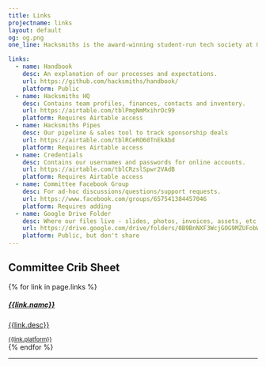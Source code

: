 ```yaml
---
title: Links
projectname: links
layout: default
og: og.png
one_line: Hacksmiths is the award-winning student-run tech society at Goldsmiths, University of London.

links:
  - name: Handbook
    desc: An explanation of our processes and expectations.
    url: https://github.com/hacksmiths/handbook/
    platform: Public
  - name: Hacksmiths HQ
    desc: Contains team profiles, finances, contacts and inventory.
    url: https://airtable.com/tblPmgNmMxihrOc99
    platform: Requires Airtable access
  - name: Hacksmiths Pipes
    desc: Our pipeline & sales tool to track sponsorship deals
    url: https://airtable.com/tblRCeRO60TnEkAbd
    platform: Requires Airtable access
  - name: Credentials
    desc: Contains our usernames and passwords for online accounts.
    url: https://airtable.com/tblCRzslSpwr2VAdB
    platform: Requires Airtable access
  - name: Committee Facebook Group
    desc: For ad-hoc discussions/questions/support requests.
    url: https://www.facebook.com/groups/657541384457046
    platform: Requires adding
  - name: Google Drive Folder
    desc: Where our files live - slides, photos, invoices, assets, etc
    url: https://drive.google.com/drive/folders/0B9BnNXF3WcjGOG9MZUFobWxjVEk?usp=sharing
    platform: Public, but don't share
---
```


<section class="events links">
    <div class="container">
        <div class="row">
            <h2>Committee Crib Sheet</h2>
            {% for link in page.links %}
                <div class="col-sm-4 event-single">
                    <a href="{{link.url}}">
                        <div class="feature feature-1">
                            <div class="feature__body boxed boxed--border">
                                <h5>{{link.name}}</h5>
                                <p>{{link.desc}}</p>
                                <small>{{link.platform}}</small>
                            </div>
                        </div>
                    </a>
                </div>
            {% endfor %}
        </div>
    </div>
</section>

<hr>
